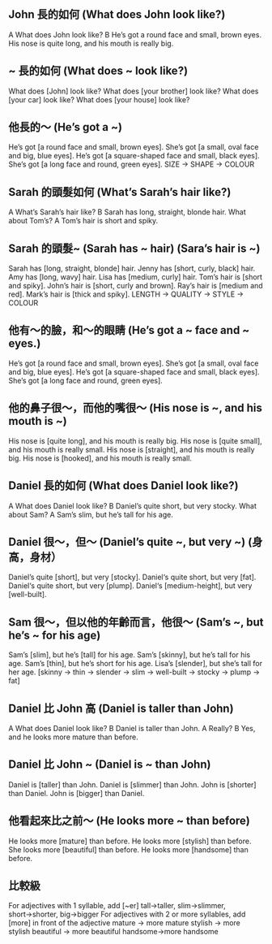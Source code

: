 ## John 長的如何 (What does John look like?)

A What does John look like?
B He’s got a round face and small, brown eyes. His nose is quite long, and his mouth is really big.

## ~ 長的如何 (What does ~ look like?)

What does [John] look like?
What does [your brother] look like?
What does [your car] look like?
What does [your house] look like?

## 他長的～ (He’s got a ~)

He’s got [a round face and small, brown eyes].
She’s got [a small, oval face and big, blue eyes].
He’s got [a square-shaped face and small, black eyes].
She’s got [a long face and round, green eyes].
SIZE → SHAPE → COLOUR

## Sarah 的頭髮如何 (What’s Sarah’s hair like?)

A What’s Sarah’s hair like?
B Sarah has long, straight, blonde hair. What about Tom’s?
A Tom’s hair is short and spiky.

## Sarah 的頭髮~ (Sarah has ~ hair) (Sara’s hair is ~)

Sarah has [long, straight, blonde] hair.
Jenny has [short, curly, black] hair.
Amy has [long, wavy] hair.
Lisa has [medium, curly] hair.
Tom’s hair is [short and spiky].
John’s hair is [short, curly and brown].
Ray’s hair is [medium and red].
Mark’s hair is [thick and spiky].
LENGTH → QUALITY → STYLE → COLOUR

## 他有～的臉，和～的眼睛 (He’s got a ~ face and ~ eyes.)

He’s got [a round face and small, brown eyes].
She’s got [a small, oval face and big, blue eyes].
He’s got [a square-shaped face and small, black eyes].
She’s got [a long face and round, green eyes].

## 他的鼻子很～，而他的嘴很～ (His nose is ~, and his mouth is ~)

His nose is [quite long], and his mouth is really big.
His nose is [quite small], and his mouth is really small.
His nose is [straight], and his mouth is really big.
His nose is [hooked], and his mouth is really small.

## Daniel 長的如何 (What does Daniel look like?)

A What does Daniel look like?
B Daniel’s quite short, but very stocky. What about Sam?
A Sam’s slim, but he’s tall for his age.

## Daniel 很～，但～ (Daniel’s quite ~, but very ~) (身高，身材）

Daniel’s quite [short], but very [stocky].
Daniel‘s quite short, but very [fat].
Daniel‘s quite short, but very [plump].
Daniel‘s [medium-height], but very [well-built].

## Sam 很～，但以他的年齡而言，他很～ (Sam’s ~, but he’s ~ for his age)

Sam’s [slim], but he’s [tall] for his age.
Sam’s [skinny], but he’s tall for his age.
Sam’s [thin], but he’s short for his age.
Lisa’s [slender], but she’s tall for her age.
[skinny → thin → slender → slim → well-built → stocky → plump → fat]

## Daniel 比 John 高 (Daniel is taller than John)

A What does Daniel look like?
B Daniel is taller than John.
A Really?
B Yes, and he looks more mature than before.

## Daniel 比 John ~ (Daniel is ~ than John)

Daniel is [taller] than John.
Daniel is [slimmer] than John.
John is [shorter] than Daniel.
John is [bigger] than Daniel.

## 他看起來比之前～ (He looks more ~ than before)

He looks more [mature] than before.
He looks more [stylish] than before.
She looks more [beautiful] than before.
He looks more [handsome] than before.

## 比較級

For adjectives with 1 syllable, add [~er]
tall→taller, slim→slimmer, short→shorter, big→bigger
For adjectives with 2 or more syllables, add [more] in front of the adjective
mature → more mature
stylish → more stylish
beautiful → more beautiful
handsome→more handsome
